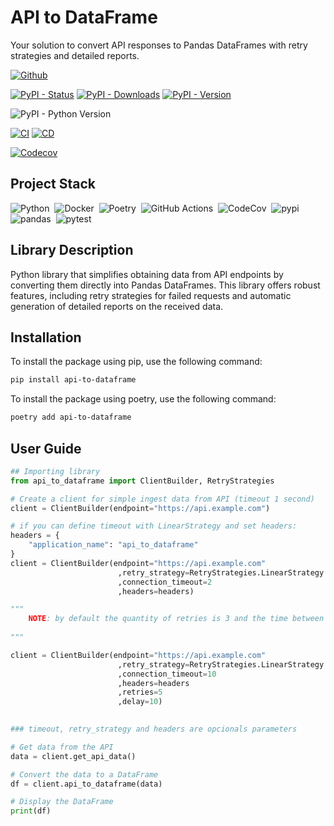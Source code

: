 # API to DataFrame
Your solution to convert API responses to Pandas DataFrames with retry strategies and detailed reports.

[![Github](https://img.shields.io/badge/-Go_to_Github_repository-05122A?style=flat&logo=github)](https://github.com/IvanildoBarauna/api-to-dataframe)

[![PyPI - Status](https://img.shields.io/pypi/status/api-to-dataframe?style=for-the-badge&logo=pypi)](https://pypi.org/project/api-to-dataframe/)
[![PyPI - Downloads](https://img.shields.io/pypi/dm/api-to-dataframe?style=for-the-badge&logo=pypi)](https://pypi.org/project/api-to-dataframe/)
[![PyPI - Version](https://img.shields.io/pypi/v/api-to-dataframe?style=for-the-badge&logo=pypi)](https://pypi.org/project/api-to-dataframe/#history)

![PyPI - Python Version](https://img.shields.io/pypi/pyversions/api-to-dataframe?style=for-the-badge&logo=python)

[![CI](https://img.shields.io/github/actions/workflow/status/IvanildoBarauna/api-to-dataframe/CI.yaml?&style=for-the-badge&logo=githubactions&cacheSeconds=60&label=Tests+and+pre+build)](https://github.com/IvanildoBarauna/api-to-dataframe/actions/workflows/CI.yaml)
[![CD](https://img.shields.io/github/actions/workflow/status/IvanildoBarauna/api-to-dataframe/CD.yaml?&style=for-the-badge&logo=githubactions&cacheSeconds=60&event=release&label=Package_publication)](https://github.com/IvanildoBarauna/api-to-dataframe/actions/workflows/CD.yaml)

[![Codecov](https://img.shields.io/codecov/c/github/IvanildoBarauna/api-to-dataframe?style=for-the-badge&logo=codecov)](https://app.codecov.io/gh/IvanildoBarauna/api-to-dataframe)

## Project Stack

![Python](https://img.shields.io/badge/-Python-05122A?style=flat&logo=python)&nbsp;
![Docker](https://img.shields.io/badge/-Docker-05122A?style=flat&logo=docker)&nbsp;
![Poetry](https://img.shields.io/badge/-Poetry-05122A?style=flat&logo=poetry)&nbsp;
![GitHub Actions](https://img.shields.io/badge/-GitHub_Actions-05122A?style=flat&logo=githubactions)&nbsp; 
![CodeCov](https://img.shields.io/badge/-CodeCov-05122A?style=flat&logo=codecov)&nbsp;
![pypi](https://img.shields.io/badge/-pypi-05122A?style=flat&logo=pypi)&nbsp;
![pandas](https://img.shields.io/badge/-pandas-05122A?style=flat&logo=pandas)&nbsp;
![pytest](https://img.shields.io/badge/-pytest-05122A?style=flat&logo=pytest)&nbsp;



## Library Description

Python library that simplifies obtaining data from API endpoints by converting them directly into Pandas DataFrames. This library offers robust features, including retry strategies for failed requests and automatic generation of detailed reports on the received data.

## Installation

To install the package using pip, use the following command:

```sh
pip install api-to-dataframe
```

To install the package using poetry, use the following command:

```sh
poetry add api-to-dataframe
```

## User Guide

``` python
## Importing library
from api_to_dataframe import ClientBuilder, RetryStrategies

# Create a client for simple ingest data from API (timeout 1 second)
client = ClientBuilder(endpoint="https://api.example.com")

# if you can define timeout with LinearStrategy and set headers:
headers = {
    "application_name": "api_to_dataframe"
}
client = ClientBuilder(endpoint="https://api.example.com"
                        ,retry_strategy=RetryStrategies.LinearStrategy
                        ,connection_timeout=2
                        ,headers=headers)

"""
    NOTE: by default the quantity of retries is 3 and the time between retries is 1 second, but you can define manually, like this:
    
"""

client = ClientBuilder(endpoint="https://api.example.com"
                        ,retry_strategy=RetryStrategies.LinearStrategy
                        ,connection_timeout=10
                        ,headers=headers
                        ,retries=5
                        ,delay=10)
 

### timeout, retry_strategy and headers are opcionals parameters 

# Get data from the API
data = client.get_api_data()

# Convert the data to a DataFrame
df = client.api_to_dataframe(data)

# Display the DataFrame
print(df)
```
